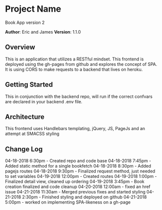 # Project Name
Book App version 2

**Author**: Eric and James
**Version**: 1.1.0 

## Overview
This is an application that utilizes a RESTful mindset. This frontend is deployed using the gh-pages from github and explores the concept of SPA. It is using CORS to make requests to a backend that lives on heroku.

## Getting Started
This in conjunction with the backend repo, will run if the correct confvars are declared in your backend .env file.

## Architecture
This frontend uses Handlebars templating, jQuery, JS, PageJs and an attempt at SMACSS styling

## Change Log

04-18-2018 6:30pm - Created repo and code base
04-18-2018 7:45pm - Added static method for a single bookfetch
04-18-2018 8:30pm - Added pagejs routes
04-18-2018 9:30pm - Finalized request method, just needed to set variables
04-19-2018 12:00pm - Created routes
04-19-2018 1:00pm - Finalized detail view, cleaned up ordering
04-19-2018 3:45pm - Book creation finalized and code cleanup
04-20-2018 12:00am - fixed an href issue
04-21-2018 11:30am - Merged previous fixes and started styling
04-21-2018 2:30pm - Finished styling and deployed on github
04-21-2018 5:00pm - worked on implementing SPA-likeness on a gh-page


